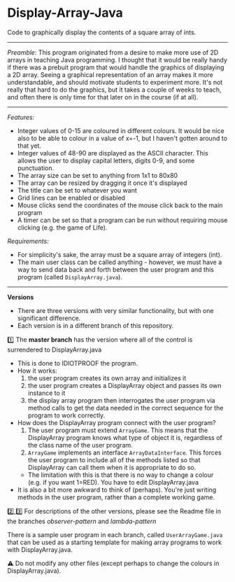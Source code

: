 # Display-Array-Java
Code to graphically display the contents of a square array of ints. 

----------

*Preamble:*
This program originated from a desire to make more use of 2D arrays in teaching Java programming. I thought that it would be really handy if there was a prebuit program that would handle the graphics of displaying a 2D array. Seeing a graphical representation of an array makes it more understandable, and should motivate students to experiment more.  It's not really that hard to do the graphics, but it takes a couple of weeks to teach, and often there is only time for that later on in the course (if at all).


------------
*Features:*
* Integer values of 0-15 are coloured in different colours. It would be nice also to be able to colour in a value of x=-1, but I haven't gotten around to that yet.
* Integer values of 48-90 are displayed as the ASCII character. This allows the user to display capital letters, digits 0-9, and some punctuation. 
* The array size can be set to anything from 1x1 to 80x80
* The array can be resized by dragging it once it's displayed
* The title can be set to whatever you want
* Grid lines can be enabled or disabled
* Mouse clicks send the coordinates of the mouse click back to the main program
* A timer can be set so that a program can be run without requiring mouse clicking (e.g. the game of Life).

*Requirements:*
* For simplicity's sake, the array must be a square array of integers (int). 
* The main user class can be called anything - however, we must have a way to send data back and forth between the user program and this program (called `DisplayArray.java`).

---------
**Versions**

* There are three versions with very similar functionality, but with one significant difference. 
* Each version is in a different branch of this repository.

:one: The **master branch** has the version where all of the control is surrendered to DisplayArray.java
* This is done to IDIOTPROOF the program. 
* How it works:
  1. the user program creates its own array and initializes it
  2. the user program creates a DisplayArray object and passes its own instance to it
  3. the display array program then interrogates the user program via method calls to get the data needed in the correct sequence for the program to work correctly.
* How does the DisplayArray program connect with the user program?
  1. The user program must extend `ArrayGame`. This means that the DisplayArray program knows what type of object it is, regardless of the class name of the user program.
  2. `ArrayGame` implements an interface `ArrayDataInterface`. This forces the user program to include all of the methods listed so that DisplayArray can call them when it is appropriate to do so.
  * The limitation with this is that there is no way to change a colour (e.g. if you want 1=RED). You have to edit DisplayArray.java
* It is also a bit more awkward to think of (perhaps). You're just writing methods in the user program, rather than a complete working game.

:two:,:three: For descriptions of the other versions, please see the Readme file in the branches *observer-pattern* and *lambda-pattern*

There is a sample user program in each branch, called `UserArrayGame.java` that can be used as a starting template for making array programs to work with DisplayArray.java.

:warning: Do not modify any other files (except perhaps to change the colours in DisplayArray.java).


